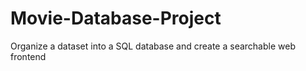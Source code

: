 # Movie-Database-Project
Organize a dataset into a SQL database and create a searchable web frontend
